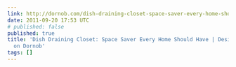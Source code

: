 ```yaml
---
link: http://dornob.com/dish-draining-closet-space-saver-every-home-should-have/
date: 2011-09-20 17:53 UTC
# published: false
published: true
title: 'Dish Draining Closet: Space Saver Every Home Should Have | Designs & Ideas
  on Dornob'
tags: []
---
```



